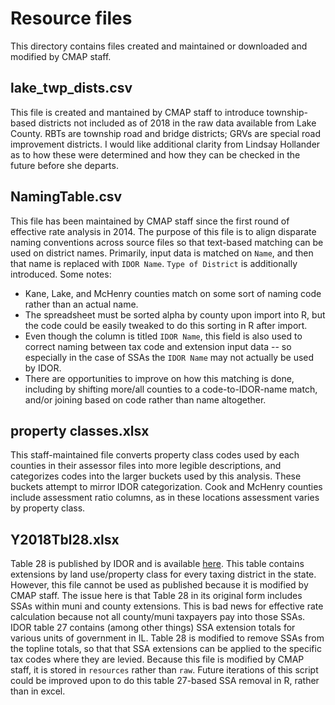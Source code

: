 # Resource files

This directory contains files created and maintained or downloaded and modified by CMAP staff.

## lake_twp_dists.csv
This file is created and mantained by CMAP staff to introduce township-based districts not included as of 2018 in the raw data available from Lake County. RBTs are township road and bridge districts; GRVs are special road improvement districts. I would like additional clarity from Lindsay Hollander as to how these were determined and how they can be checked in the future before she departs.

## NamingTable.csv
This file has been maintained by CMAP staff since the first round of effective rate analysis in 2014. The purpose of this file is to align disparate naming conventions across source files so that text-based matching can be used on district names. Primarily, input data is matched on `Name`, and then that name is replaced with `IDOR Name`. `Type of District` is additionally introduced. Some notes:

- Kane, Lake, and McHenry counties match on some sort of naming code rather than an actual name. 
- The spreadsheet must be sorted alpha by county upon import into R, but the code could be easily tweaked to do this sorting in R after import.
- Even though the column is titled `IDOR Name`, this field is also used to correct naming between tax code and extension input data -- so especially in the case of SSAs the `IDOR Name` may not actually be used by IDOR.  
- There are opportunities to improve on how this matching is done, including by shifting more/all counties to a code-to-IDOR-name match, and/or joining based on code rather than name altogether.

## property classes.xlsx
This staff-maintained file converts property class codes used by each counties in their assessor files into more legible descriptions, and categorizes codes into the larger buckets used by this analysis. These buckets attempt to mirror IDOR categorization. Cook and McHenry counties include assessment ratio columns, as in these locations assessment varies by property class.

## Y2018Tbl28.xlsx
Table 28 is published by IDOR and is available [here](https://www2.illinois.gov/rev/research/taxstats/PropertyTaxStatistics/Pages/default.aspx). This table contains extensions by land use/property class for every taxing district in the state. However, this file cannot be used as published because it is modified by CMAP staff. The issue here is that Table 28 in its original form includes SSAs within muni and county extensions. This is bad news for effective rate calculation because not all county/muni taxpayers pay into those SSAs. IDOR table 27 contains (among other things) SSA extension totals for various units of government in IL. Table 28 is modified to remove SSAs from the topline totals, so that that SSA extensions can be applied to the specific tax codes where they are levied. Because this file is modified by CMAP staff, it is stored in `resources` rather than `raw`. Future iterations of this script could be improved upon to do this table 27-based SSA removal in R, rather than in excel.